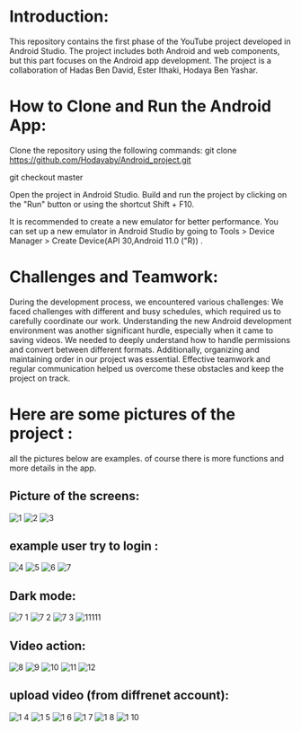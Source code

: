 
# Introduction:
This repository contains the first phase of the YouTube project developed in Android Studio. The project includes both Android and web components, but this part focuses on the Android app development. The project is a collaboration of Hadas Ben David, Ester Ithaki, Hodaya Ben Yashar.
# How to Clone and Run the Android App:
Clone the repository using the following commands:
git clone https://github.com/Hodayaby/Android_project.git

git checkout master 

Open the project in Android Studio.
Build and run the project by clicking on the "Run" button or using the shortcut Shift + F10.

It is recommended to create a new emulator for better performance. You can set up a new emulator in Android Studio by going to Tools > Device Manager > Create Device(API 30,Android 11.0 ("R)) .
# Challenges and Teamwork:
During the development process, we encountered various challenges:
We faced challenges with different and busy schedules, which required us to carefully coordinate our work.
Understanding the new Android development environment was another significant hurdle, especially when it came to saving videos.
We needed to deeply understand how to handle permissions and convert between different formats. 
Additionally, organizing and maintaining order in our project was essential.
Effective teamwork and regular communication helped us overcome these obstacles and keep the project on track.

# Here are some pictures of the project :
all the pictures below are examples. of course there is more functions and more details in the app.
## Picture of the screens:

![1](https://github.com/user-attachments/assets/ac3691a7-5796-4d2c-966b-f2b550ff223e)
![2](https://github.com/user-attachments/assets/6a7f88b6-fc22-4778-86b4-c13990e8b52c)
![3](https://github.com/user-attachments/assets/bea99d89-800e-484e-a71a-905040cfdf01)

## example user try to login :


![4](https://github.com/user-attachments/assets/3095b924-935b-4c6f-891d-2568b641f634)
![5](https://github.com/user-attachments/assets/fc520510-d59c-4167-8e29-a954ef921f6f)
![6](https://github.com/user-attachments/assets/2c409db4-4d0e-4fd6-8523-376ca9d774ee)
![7](https://github.com/user-attachments/assets/1caffc90-e5dc-4aee-819b-36c934b1fafb)

## Dark mode:


![7 1](https://github.com/user-attachments/assets/fa2da5d6-cc4e-4e97-a054-c7c528d3f58e)
![7 2](https://github.com/user-attachments/assets/846b4c9e-507c-4c6c-82a0-dad09a376b25)
![7 3](https://github.com/user-attachments/assets/31267f44-9c52-4a69-86f2-7720694379e9)
![11111](https://github.com/user-attachments/assets/3f59ec95-aa89-43c8-926e-49c100dfbc07)

## Video action:


![8](https://github.com/user-attachments/assets/7e658870-65d3-49ba-a9f7-96557c094af8)
![9](https://github.com/user-attachments/assets/fad1eabc-4a25-45c2-9ea8-6a1b0341f0cc)
![10](https://github.com/user-attachments/assets/c6e4a134-ab3e-48c3-a3c3-a6ee556e654b)
![11](https://github.com/user-attachments/assets/8659ed1d-79e8-4fc9-9f54-6ec1d8ba7c03)
![12](https://github.com/user-attachments/assets/eff444aa-1c11-404c-aef0-15a364072dda)

## upload video (from diffrenet account):


![1 4](https://github.com/user-attachments/assets/2b31084a-602d-48d4-ab1d-265d9cf0bf5f)
![1 5](https://github.com/user-attachments/assets/9d0b6e99-5fe5-4c5f-9daa-5f8a9a32fbd5)
![1 6](https://github.com/user-attachments/assets/8e11cc4e-a217-4ad9-87d1-c139b1cc3dbc)
![1 7](https://github.com/user-attachments/assets/920d1dcd-3038-4db3-a3dc-a5e33b836020)
![1 8](https://github.com/user-attachments/assets/43c6c80f-d688-42d8-ae3b-85bb4d1aaacf)
![1 10](https://github.com/user-attachments/assets/01f0f1a7-65fa-4188-9c16-c1e17cb0711e)
